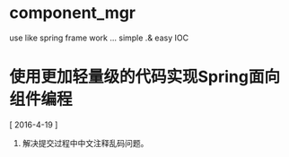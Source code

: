 # component_mgr
use like spring frame work ... simple .&amp; easy IOC

# 使用更加轻量级的代码实现Spring面向组件编程

[ 2016-4-19 ]
1. 解决提交过程中中文注释乱码问题。
